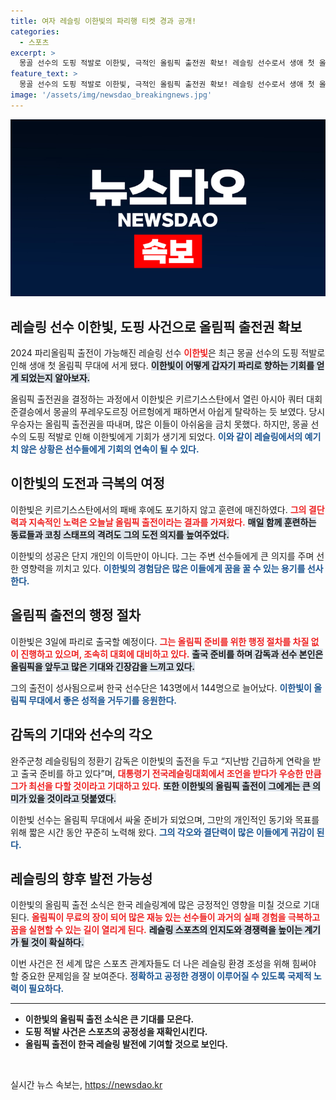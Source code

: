 ```yaml
---
title: 여자 레슬링 이한빛의 파리행 티켓 경과 공개!
categories:
  - 스포츠
excerpt: >
  몽골 선수의 도핑 적발로 이한빛, 극적인 올림픽 출전권 확보! 레슬링 선수로서 생애 첫 올림픽 무대에 서게 된 그는 오는 3일 파리로 출국해 금메달에 도전한다.
feature_text: >
  몽골 선수의 도핑 적발로 이한빛, 극적인 올림픽 출전권 확보! 레슬링 선수로서 생애 첫 올림픽 무대에 서게 된 그는 오는 3일 파리로 출국해 금메달에 도전한다.
image: '/assets/img/newsdao_breakingnews.jpg'
---
```


<p><img src="/assets/img/newsdao_breakingnews.jpg" alt="firstkoreanews 속보" /></p>

<h2 data-ke-size="size26">레슬링 선수 이한빛, 도핑 사건으로 올림픽 출전권 확보</h2>

<p data-ke-size="size16">2024 파리올림픽 출전이 가능해진 레슬링 선수 <b><span style="color: #ee2323;">이한빛</span></b>은 최근 몽골 선수의 도핑 적발로 인해 생애 첫 올림픽 무대에 서게 됐다. <b><span style="background-color: #21538527;">이한빛이 어떻게 갑자기 파리로 향하는 기회를 얻게 되었는지 알아보자.</span></b></p>

<p data-ke-size="size16">올림픽 출전권을 결정하는 과정에서 이한빛은 키르기스스탄에서 열린 아시아 쿼터 대회 준결승에서 몽골의 푸레우도르징 어르헝에게 패하면서 아쉽게 탈락하는 듯 보였다. 당시 우승자는 올림픽 출전권을 따내며, 많은 이들이 아쉬움을 금치 못했다. 하지만, 몽골 선수의 도핑 적발로 인해 이한빛에게 기회가 생기게 되었다. <b><span style="color: #1a5490;">이와 같이 레슬링에서의 예기치 않은 상황은 선수들에게 기회의 연속이 될 수 있다.</span></b></p>

<h2 data-ke-size="size26">이한빛의 도전과 극복의 여정</h2>

<p data-ke-size="size16">이한빛은 키르기스스탄에서의 패배 후에도 포기하지 않고 훈련에 매진하였다. <b><span style="color: #ee2323;">그의 결단력과 지속적인 노력은 오늘날 올림픽 출전이라는 결과를 가져왔다.</span></b> <b><span style="background-color: #21538527;">매일 함께 훈련하는 동료들과 코칭 스태프의 격려도 그의 도전 의지를 높여주었다.</span></b></p>

<p data-ke-size="size16">이한빛의 성공은 단지 개인의 이득만이 아니다. 그는 주변 선수들에게 큰 의지를 주며 선한 영향력을 끼치고 있다. <b><span style="color: #1a5490;">이한빛의 경험담은 많은 이들에게 꿈을 꿀 수 있는 용기를 선사한다.</span></b></p>

<h2 data-ke-size="size26">올림픽 출전의 행정 절차</h2>

<p data-ke-size="size16">이한빛은 3일에 파리로 출국할 예정이다. <b><span style="color: #ee2323;">그는 올림픽 준비를 위한 행정 절차를 차질 없이 진행하고 있으며, 조속히 대회에 대비하고 있다.</span></b> <b><span style="background-color: #21538527;">출국 준비를 하며 감독과 선수 본인은 올림픽을 앞두고 많은 기대와 긴장감을 느끼고 있다.</span></b></p>

<p data-ke-size="size16">그의 출전이 성사됨으로써 한국 선수단은 143명에서 144명으로 늘어났다. <b><span style="color: #1a5490;">이한빛이 올림픽 무대에서 좋은 성적을 거두기를 응원한다.</span></b></p>

<h2 data-ke-size="size26">감독의 기대와 선수의 각오</h2>

<p data-ke-size="size16">완주군청 레슬링팀의 정환기 감독은 이한빛의 출전을 두고 “지난밤 긴급하게 연락을 받고 출국 준비를 하고 있다”며, <b><span style="color: #ee2323;">대통령기 전국레슬링대회에서 조언을 받다가 우승한 만큼 그가 최선을 다할 것이라고 기대하고 있다.</span></b> <b><span style="background-color: #21538527;">또한 이한빛의 올림픽 출전이 그에게는 큰 의미가 있을 것이라고 덧붙였다.</span></b></p>

<p data-ke-size="size16">이한빛 선수는 올림픽 무대에서 싸울 준비가 되었으며, 그만의 개인적인 동기와 목표를 위해 짧은 시간 동안 꾸준히 노력해 왔다. <b><span style="color: #1a5490;">그의 각오와 결단력이 많은 이들에게 귀감이 된다.</span></b></p>

<h2 data-ke-size="size26">레슬링의 향후 발전 가능성</h2>

<p data-ke-size="size16">이한빛의 올림픽 출전 소식은 한국 레슬링계에 많은 긍정적인 영향을 미칠 것으로 기대된다. <b><span style="color: #ee2323;">올림픽이 무료의 장이 되어 많은 재능 있는 선수들이 과거의 실패 경험을 극복하고 꿈을 실현할 수 있는 길이 열리게 된다.</span></b> <b><span style="background-color: #21538527;">레슬링 스포츠의 인지도와 경쟁력을 높이는 계기가 될 것이 확실하다.</span></b></p>

<p data-ke-size="size16">이번 사건은 전 세계 많은 스포츠 관계자들도 더 나은 레슬링 환경 조성을 위해 힘써야 할 중요한 문제임을 잘 보여준다. <b><span style="color: #1a5490;">정확하고 공정한 경쟁이 이루어질 수 있도록 국제적 노력이 필요하다.</span></b></p>

<hr />

<ul>
<li><b>이한빛의 올림픽 출전 소식은 큰 기대를 모은다.</b></li>
<li><b>도핑 적발 사건은 스포츠의 공정성을 재확인시킨다.</b></li>
<li><b>올림픽 출전이 한국 레슬링 발전에 기여할 것으로 보인다.</b></li>
</ul>

<p data-ke-size="size16">&nbsp;</p>
실시간 뉴스 속보는, <a href="https://newsdao.kr" rel="dofollow">https://newsdao.kr</a>



